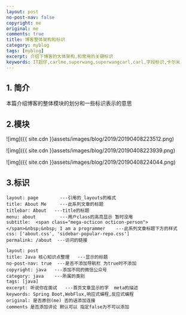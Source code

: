 ```yaml
---
layout: post
no-post-nav: false 
copyright: me
original: me
comments: true
title: 博客整体架构和标识
category: myblog
tags: [myblog]
excerpt: 介绍下博客的大体架构,和常用的关键标识
keywords: IT超仔,carlme,superwang,superwangcarl,carl,字段标识,卡尔米
---
```


## 1. 简介

本篇介绍博客的整体模块的划分和一些标识表示的意思

## 2.模块

![img]({{ site.cdn }}assets/images/blog/2019/20190408223512.png)

![img]({{ site.cdn }}assets/images/blog/2019/20190408223939.png)

![img]({{ site.cdn }}assets/images/blog/2019/20190408224044.png)

## 3.标识

```
layout: page  		---引用的_layouts的格式
title: About Me		---此系列文章的标题
titlebar: About   ---title的标题
menu: about			---用户class的高亮显示 暂时没用
subtitle:  <span class="mega-octicon octicon-person"></span>&nbsp;&nbsp; I am a programmer    ---此系列文章标题下方的样式     
css: ['about.css', 'sidebar-popular-repo.css']
permalink: /about  ---访问的链接

layout: post
title: Java 核心知识点整理   ---显示的标题
no-post-nav: true  ---是否不添加导航栏 为true时不添加
copyright: java   ---添加不同的微信公众号
category: java 	  ---所属的类别
tags: [java]
excerpt: 听说你在面试   ---首页文章显示的字  meta的描述
keywords: Spring Boot,WebFlux,响应式编程,反应式编程
original: 是否原创(me) 否的话添加连接
comments 是否添加评论 默认可以 指定false为不可以添加
```

